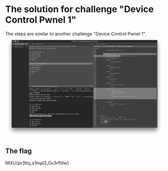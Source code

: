 # The solution for challenge "Device Control Pwnel 1"

The steps are similar to another challenge "Device Control Pwnel 1". ![The screen](screen.png)

## The flag
NIXU{pr3tty_s1mpl3_0v3rfl0w}
